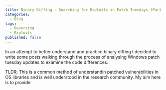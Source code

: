 ```yaml
---
title: Binary Diffing - Searching for Exploits in Patch Tuesdays (Part 1) 
categories:
  - Blog
tags:
  - Reversing
  - Exploits
published: false
---
```


In an attempt to better understand and practice binary diffing I decided to write some posts walking through the process of analysing Windows patch tuesday updates to examine the code differences.

TLDR; This is a common method of understandin patched vulnerabilities in OS libraries and is well understood in the research community. My aim here is to provide 

